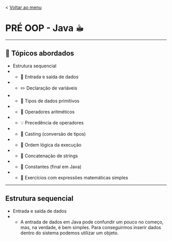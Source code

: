 < [Voltar ao menu](../../../README-pt_BR.md)
# PRÉ OOP - Java ☕︎

--- 
## 📌 Tópicos abordados
- Estrutura sequencial
- - 📌 Entrada e saída de dados
- - ✏️ Declaração de variáveis
- - 🔢 Tipos de dados primitivos
- - 🧮 Operadores aritméticos
- - 💡 Precedência de operadores
- - 🧠 Casting (conversão de tipos)
- - 📏 Ordem lógica da execução
- - 🧾 Concatenação de strings
- - 🧊 Constantes (final em Java)
- - 📐 Exercícios com expressões matemáticas simples

--- 

## Estrutura sequencial
- Entrada e saída de dados
- - A entrada de dados em Java pode confundir um pouco no começo, mas, na verdade, é bem simples.
 Para conseguirmos inserir dados dentro do sistema podemos utilizar um objeto.
```

```